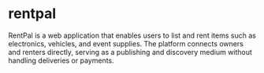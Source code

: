 # rentpal
RentPal is a web application that enables users to list and rent items such as electronics, vehicles, and event supplies. The platform connects owners and renters directly, serving as a publishing and discovery medium without handling deliveries or payments.
